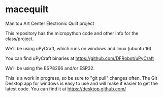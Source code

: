 # macequilt
Manitou Art Center Electronic Quilt project

This repository has the micropython code and other info for the class/project.

We'll be using uPyCraft, which runs on windows and linux (ubuntu 16).

You can find uPyCraft binaries at https://github.com/DFRobot/uPyCraft

We'll be using the ESP8266 and/or ESP32.

This is a work in progress, so be sure to "git pull" changes often. The Git Desktop app for windows is easy to use and will make it easier to get the latest code. You can find it at https://desktop.github.com/

